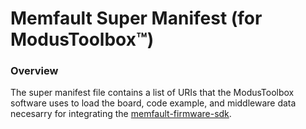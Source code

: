 # Memfault Super Manifest (for ModusToolbox:tm:)

### Overview

The super manifest file contains a list of URIs that the ModusToolbox software uses to load the board, code example, and middleware data necesarry for integrating the [memfault-firmware-sdk](https://github.com/memfault/memfault-firmware-sdk).
